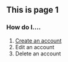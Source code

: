 ## This is page 1

### How do I....

1. [Create an account](create_account.md)
1. Edit an account
1. Delete an account
